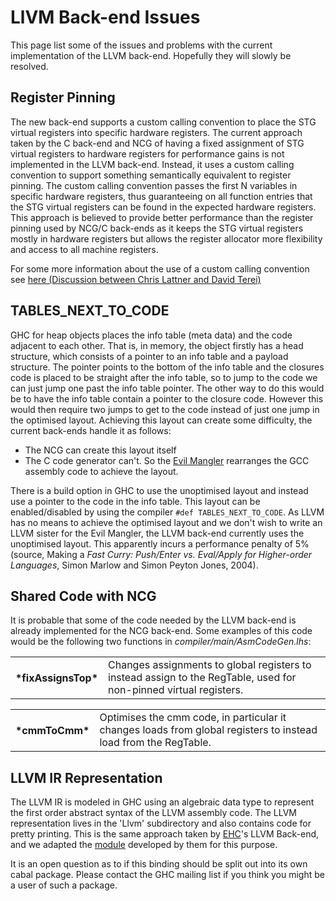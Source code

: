 


# LlVM Back-end Issues



This page list some of the issues and problems with the current implementation of the LLVM back-end. Hopefully they will slowly be resolved.


## Register Pinning



The new back-end supports a custom calling convention to place the STG virtual registers into specific hardware registers. The current approach taken by the C back-end and NCG of having a fixed assignment of STG virtual registers to hardware registers for performance gains is not implemented in the LLVM back-end. Instead, it uses a custom calling convention to support something semantically equivalent to register pinning. The custom calling convention passes the first N variables in specific hardware registers, thus guaranteeing on all function entries that the STG virtual registers can be found in the expected hardware registers. This approach is believed to provide better performance than the register pinning used by NCG/C back-ends as it keeps the STG virtual registers mostly in hardware registers but allows the register allocator more flexibility and access to all machine registers.



For some more information about the use of a custom calling convention see [
here (Discussion between Chris Lattner and David Terei)](http://www.nondot.org/sabre/LLVMNotes/GlobalRegisterVariables.txt)


## TABLES\_NEXT\_TO\_CODE



GHC for heap objects places the info table (meta data) and the code adjacent to each other. That is, in memory, the object firstly has a head structure, which consists of a pointer to an info table and a payload structure. The pointer points to the bottom of the info table and the closures code is placed to be straight after the info table, so to jump to the code we can just jump one past the info table pointer. The other way to do this would be to have the info table contain a pointer to the closure code. However this would then require two jumps to get to the code instead of just one jump in the optimised layout. Achieving this layout can create some difficulty, the current back-ends handle it as follows:


- The NCG can create this layout itself
- The C code generator can't. So the [Evil Mangler](commentary/evil-mangler) rearranges the GCC assembly code to achieve the layout. 


There is a build option in GHC to use the unoptimised layout and instead use a pointer to the code in the info table. This layout can be enabled/disabled by using the compiler `#def TABLES_NEXT_TO_CODE`. As LLVM has no means to achieve the optimised layout and we don't wish to write an LLVM sister for the Evil Mangler, the LLVM back-end currently uses the unoptimised layout. This apparently incurs a performance penalty of 5% (source, Making a *Fast Curry: Push/Enter vs. Eval/Apply for Higher-order Languages*, Simon Marlow and Simon Peyton Jones, 2004).


## Shared Code with NCG



It is probable that some of the code needed by the LLVM back-end is already implemented for the NCG back-end. Some examples of this code would be the following two functions in *compiler/main/AsmCodeGen.lhs*:


<table><tr><th>*fixAssignsTop*</th>
<td>
Changes assignments to global registers to instead assign to the RegTable, used for non-pinned virtual registers.
</td></tr></table>


<table><tr><th>*cmmToCmm*</th>
<td>
Optimises the cmm code, in particular it changes loads from global registers to instead load from the RegTable.
</td></tr></table>


## LLVM IR Representation



The LLVM IR is modeled in GHC using an algebraic data type to represent the first order abstract syntax of the LLVM assembly code. The LLVM representation lives in the 'Llvm' subdirectory and also contains code for pretty printing. This is the same approach taken by [
EHC](http://www.cs.uu.nl/wiki/Ehc/WebHome)'s LLVM Back-end, and we adapted the [
module](https://subversion.cs.uu.nl/repos/project.UHC.pub/trunk/EHC/src/ehc/LLVM.cag) developed by them for this purpose.



It is an open question as to if this binding should be split out into its own cabal package. Please contact the GHC mailing list if you think you might be a user of such a package.


